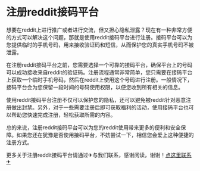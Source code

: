 # 注册reddit接码平台

想要在reddit上进行推广或者进行交流，但又担心隐私泄露？现在有一种非常方便的方式可以解决这个问题，那就是使用reddit接码平台进行注册。接码平台可以为您提供临时的手机号码，用来接收验证码和短信，从而保护您的真实手机号码不被泄露。

在注册reddit接码平台之前，您需要选择一个可靠的接码平台，确保平台上的号码可以成功接收来自reddit的验证码。注册流程通常非常简单，您只需要在接码平台上获取一个临时手机号码，然后在reddit上使用这个号码进行注册。一般情况下，接码平台会为您保留一段时间的号码使用权限，以便您收到所有相关的信息。

使用reddit接码平台注册不仅可以保护您的隐私，还可以避免被reddit针对恶意注册做出封禁。另外，对于一些需要注册后即可获取福利的活动，使用接码平台也可以帮助您快速完成注册，轻松获取所需的内容。

总的来说，注册reddit接码平台可以为您的reddit使用带来更多的便利和安全保障。如果您还在犹豫是否使用接码平台，不妨尝试一下，相信您会爱上这种便捷的注册方式。

更多关于注册reddit接码平台请通过✈与我们联系，感谢阅读，谢谢！[点这里联系✈](https://ss.k02.cc)